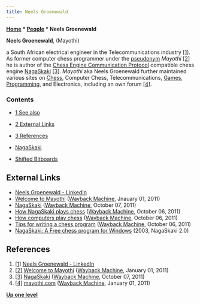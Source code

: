 ```yaml
---
title: Neels Groenewald
---
```

**[Home](Home "Home") \* [People](People "People") \* Neels Groenewald**


**Neels Groenewald**, (Mayothi)  

a South African electrical engineer in the Telecommunications industry 
<a id="cite-note-1" href="#cite-ref-1">[1]</a>.
As former computer chess programmer under the [pseudonym](https://en.wikipedia.org/wiki/Pseudonym) *Mayothi*
<a id="cite-note-2" href="#cite-ref-2">[2]</a> 
he is author of the [Chess Engine Communication Protocol](Chess_Engine_Communication_Protocol "Chess Engine Communication Protocol") compatible chess engine [NagaSkaki](NagaSkaki "NagaSkaki")
<a id="cite-note-3" href="#cite-ref-3">[3]</a>. 
*Mayothi* aka Neels Groenewald further maintained various sites on [Chess](Chess "Chess"), Computer Chess, Telecommunications, [Games](Games "Games"), [Programming](Programming "Programming"), and Electronics, including an own forum 
<a id="cite-note-4" href="#cite-ref-4">[4]</a>.



### Contents


* [1 See also](#see-also)
* [2 External Links](#external-links)
* [3 References](#references)






* [NagaSkaki](NagaSkaki "NagaSkaki")
* [Shifted Bitboards](Shifted_Bitboards "Shifted Bitboards")


## External Links


* [Neels Groenewald - LinkedIn](https://www.linkedin.com/in/neels-groenewald-15482a12/)
* [Welcome to Mayothi](https://web.archive.org/web/20110101220826/http://www.mayothi.com/index.html) ([Wayback Machine](https://en.wikipedia.org/wiki/Wayback_Machine), Jnauary 01, 2011)
* [NagaSkaki](https://web.archive.org/web/20111007181515/http://www.mayothi.com/nagaskaki.html) ([Wayback Machine](https://en.wikipedia.org/wiki/Wayback_Machine), October 07, 2011)
* [How NagaSkaki plays chess](https://web.archive.org/web/20111006114823/http://mayothi.com/nagaskakichess.html) ([Wayback Machine](https://en.wikipedia.org/wiki/Wayback_Machine), October 06, 2011)
* [How computers play chess](https://web.archive.org/web/20111006115249/http://mayothi.com/computerschess.html) ([Wayback Machine](https://en.wikipedia.org/wiki/Wayback_Machine), October 06, 2011)
* [Tips for writing a chess program](https://web.archive.org/web/20111006121417/http://mayothi.com/tips.html) ([Wayback Machine](https://en.wikipedia.org/wiki/Wayback_Machine), October 06, 2011)
* [NagaSkaki: A Free chess program for Windows](http://mysite.mweb.co.za/residents/lollapot/homepage.html) (2003, NagaSkaki 2.0)


## References


1. <a id="cite-ref-1" href="#cite-note-1">[1]</a> [Neels Groenewald - LinkedIn](https://www.linkedin.com/in/neels-groenewald-15482a12/)
2. <a id="cite-ref-2" href="#cite-note-2">[2]</a> [Welcome to Mayothi](https://web.archive.org/web/20110101220826/http://www.mayothi.com/index.html) ([Wayback Machine](https://en.wikipedia.org/wiki/Wayback_Machine), January 01, 2011)
3. <a id="cite-ref-3" href="#cite-note-3">[3]</a> [NagaSkaki](https://web.archive.org/web/20111007181515/http://www.mayothi.com/nagaskaki.html) ([Wayback Machine](https://en.wikipedia.org/wiki/Wayback_Machine), October 07, 2011)
4. <a id="cite-ref-4" href="#cite-note-4">[4]</a> [mayothi.com](https://web.archive.org/web/20110101221750/http://www.mayothi.com/forum_smf/) ([Wayback Machine](https://en.wikipedia.org/wiki/Wayback_Machine), January 01, 2011)

**[Up one level](People "People")**







 
